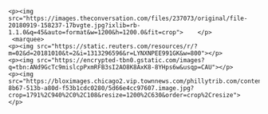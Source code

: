 <html>
<body>
    
	<p><img src="https://images.theconversation.com/files/237073/original/file-20180919-158237-17bvgte.jpg?ixlib=rb-1.1.0&q=45&auto=format&w=1200&h=1200.0&fit=crop">	 </p>
	 <marquee>
	<p><img src="https://static.reuters.com/resources/r/?m=02&d=20181010&t=2&i=1313296596&r=LYNXNPEE991GK&w=800"></p>
	<p><img src="https://encrypted-tbn0.gstatic.com/images?q=tbn:ANd9GcTc9mislcpPxmRFB3sI2AO8K8AxK8-8YHps6w&usqp=CAU"></p>
	<p><img src="https://bloximages.chicago2.vip.townnews.com/phillytrib.com/content/tncms/assets/v3/editorial/0/43/043d1cff-8b67-513b-a80d-f53b1cdc0280/5d66e4cc97607.image.jpg?crop=1791%2C940%2C0%2C108&resize=1200%2C630&order=crop%2Cresize">
	</p>

</body>
</html>
